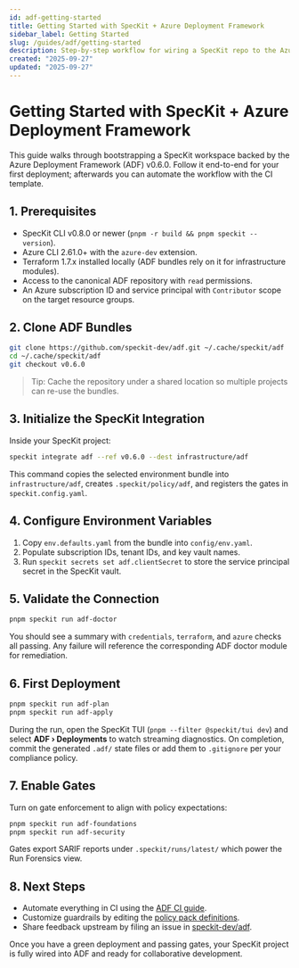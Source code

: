 ```yaml
---
id: adf-getting-started
title: Getting Started with SpecKit + Azure Deployment Framework
sidebar_label: Getting Started
slug: /guides/adf/getting-started
description: Step-by-step workflow for wiring a SpecKit repo to the Azure Deployment Framework bundles and gates.
created: "2025-09-27"
updated: "2025-09-27"
---
```


# Getting Started with SpecKit + Azure Deployment Framework

This guide walks through bootstrapping a SpecKit workspace backed by the Azure Deployment Framework (ADF) v0.6.0. Follow it end-to-end for your first deployment; afterwards you can automate the workflow with the CI template.

## 1. Prerequisites

- SpecKit CLI v0.8.0 or newer (`pnpm -r build && pnpm speckit --version`).
- Azure CLI 2.61.0+ with the `azure-dev` extension.
- Terraform 1.7.x installed locally (ADF bundles rely on it for infrastructure modules).
- Access to the canonical ADF repository with `read` permissions.
- An Azure subscription ID and service principal with `Contributor` scope on the target resource groups.

## 2. Clone ADF Bundles

```bash
git clone https://github.com/speckit-dev/adf.git ~/.cache/speckit/adf
cd ~/.cache/speckit/adf
git checkout v0.6.0
```

> Tip: Cache the repository under a shared location so multiple projects can re-use the bundles.

## 3. Initialize the SpecKit Integration

Inside your SpecKit project:

```bash
speckit integrate adf --ref v0.6.0 --dest infrastructure/adf
```

This command copies the selected environment bundle into `infrastructure/adf`, creates `.speckit/policy/adf`, and registers the gates in `speckit.config.yaml`.

## 4. Configure Environment Variables

1. Copy `env.defaults.yaml` from the bundle into `config/env.yaml`.
2. Populate subscription IDs, tenant IDs, and key vault names.
3. Run `speckit secrets set adf.clientSecret` to store the service principal secret in the SpecKit vault.

## 5. Validate the Connection

```bash
pnpm speckit run adf-doctor
```

You should see a summary with `credentials`, `terraform`, and `azure` checks all passing. Any failure will reference the corresponding ADF doctor module for remediation.

## 6. First Deployment

```bash
pnpm speckit run adf-plan
pnpm speckit run adf-apply
```

During the run, open the SpecKit TUI (`pnpm --filter @speckit/tui dev`) and select **ADF › Deployments** to watch streaming diagnostics. On completion, commit the generated `.adf/` state files or add them to `.gitignore` per your compliance policy.

## 7. Enable Gates

Turn on gate enforcement to align with policy expectations:

```bash
pnpm speckit run adf-foundations
pnpm speckit run adf-security
```

Gates export SARIF reports under `.speckit/runs/latest/` which power the Run Forensics view.

## 8. Next Steps

- Automate everything in CI using the [ADF CI guide](./adf-ci.md).
- Customize guardrails by editing the [policy pack definitions](../integrations/adf-mapping-for-speckit.md#feature-to-artifact-mapping).
- Share feedback upstream by filing an issue in [speckit-dev/adf](https://github.com/speckit-dev/adf/issues).

Once you have a green deployment and passing gates, your SpecKit project is fully wired into ADF and ready for collaborative development.
